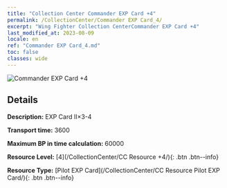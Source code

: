 ```yaml
---
title: "Collection Center Commander EXP Card +4"
permalink: /CollectionCenter/Commander EXP Card_4/
excerpt: "Wing Fighter Collection CenterCommander EXP Card +4"
last_modified_at: 2023-08-09
locale: en
ref: "Commander EXP Card_4.md"
toc: false
classes: wide
---
```



![Commander EXP Card +4](/images/cc/CC_Pilot_EXP_Card_4.png)

## Details

  **Description:** EXP Card II×3-4

  **Transport time:** 3600

  **Maximum BP in time calculation:** 60000

  **Resource Level:** [4](/CollectionCenter/CC Resource +4/){: .btn .btn--info}

  **Resource Type:** [Pilot EXP Card](/CollectionCenter/CC Resource Pilot EXP Card/){: .btn .btn--info}

